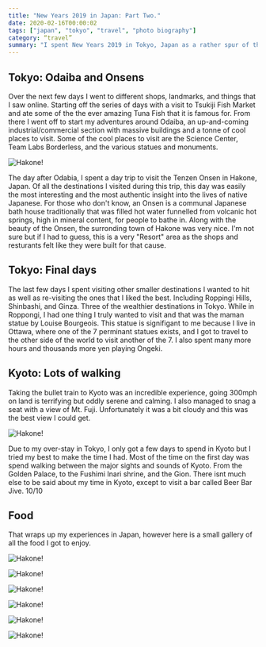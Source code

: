 ```yaml
---
title: "New Years 2019 in Japan: Part Two."
date: 2020-02-16T00:00:02
tags: ["japan", "tokyo", "travel", "photo biography"]
category: “travel”
summary: "I spent New Years 2019 in Tokyo, Japan as a rather spur of the moment travel decision. While there I fell in love with the food and made some great friends. Now over a year later, Im finally writing something about it."
---
```



## Tokyo: Odaiba and Onsens

Over the next few days I went to different shops, landmarks, and things that I saw online. Starting off the series of days with a visit to Tsukiji Fish Market and ate some of the the ever amazing Tuna Fish that it is famous for. From there I went off to start my adventures around Odaiba, an up-and-coming industrial/commercial section with massive buildings and a tonne of cool places to visit. Some of the cool places to visit are the Science Center, Team Labs Borderless, and the various statues and monuments. 

<div class="figure">

![Hakone!](/img/japan/hakone.jpg)

</div>

The day after Odabia, I spent a day trip to visit the Tenzen Onsen in Hakone, Japan. Of all the destinations I visited during this trip, this day was easily the most interesting and the most authentic insight into the lives of native Japanese. For those who don't know, an Onsen is a communal Japanese bath house traditionally that was filled hot water funnelled from volcanic hot springs, high in mineral content, for people to bathe in. Along with the beauty of the Onsen, the surronding town of Hakone was very nice. I'm not sure but if I had to guess, this is a very "Resort" area as the shops and resturants felt like they were built for that cause.

## Tokyo: Final days

The last few days I spent visiting other smaller destinations I wanted to hit as well as re-visiting the ones that I liked the best. Including Roppingi Hills, Shinbashi, and Ginza. Three of the wealthier destinations in Tokyo. While in Roppongi, I had one thing I truly wanted to visit and that was the maman statue by Louise Bourgeois. This statue is signifigant to me because I live in Ottawa, where one of the 7 perminant statues exists, and I got to travel to the other side of the world to visit another of the 7. I also spent many more hours and thousands more yen playing Ongeki.


## Kyoto: Lots of walking

Taking the bullet train to Kyoto was an incredible experience, going 300mph on land is terrifying but oddly serene and calming. I also managed to snag a seat with a view of Mt. Fuji. Unfortunately it was a bit cloudy and this was the best view I could get.

<div class="figure">

![Hakone!](/img/japan/fuji.png)

</div>


Due to my over-stay in Tokyo, I only got a few days to spend in Kyoto but I tried my best to make the time I had. Most of the time on the first day was spend walking between the major sights and sounds of Kyoto. From the Golden Palace, to the Fushimi Inari shrine, and the Gion. There isnt much else to be said about my time in Kyoto, except to visit a bar called Beer Bar Jive. 10/10

## Food

That wraps up my experiences in Japan, however here is a small gallery of all the food I got to enjoy.

<div class="figure">

![Hakone!](/img/japan/food/curry.png)

</div>
<div class="figure">

![Hakone!](/img/japan/food/beef.png)

</div>
<div class="figure">

![Hakone!](/img/japan/food/pancakes.png)

</div>
<div class="figure">

![Hakone!](/img/japan/food/pastry.png)

</div>
<div class="figure">

![Hakone!](/img/japan/food/bun.png)

</div>
<div class="figure">

![Hakone!](/img/japan/food/takiyaki.png)

</div>
